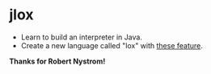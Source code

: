 # jlox
- Learn to build an interpreter in Java.
- Create a new language called "lox" with [these feature](https://craftinginterpreters.com/the-lox-language.html).

**Thanks for Robert Nystrom!**
